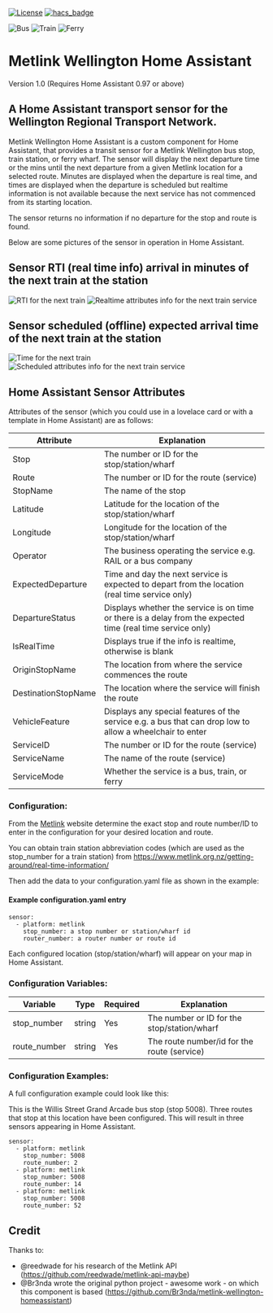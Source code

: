 [![License](https://img.shields.io/badge/license-MIT-blue.svg)](https://opensource.org/licenses/MIT) [![hacs_badge](https://img.shields.io/badge/HACS-Custom-orange.svg)](https://github.com/custom-components/hacs)

![Bus](img/metlink-logo-busv2.png) ![Train](img/metlink-logo-trainv2.png) ![Ferry](img/metlink-logo-ferryv2.png)   

<!-- [*](https://icons8.com/icons/set/bus)![Bus](img/icons8-bus-48.png)   [*](https://icons8.com/icons/set/train)![Train](img/icons8-train-48.png)    [*](https://icons8.com/icons/set/water-transportation)![Ferry](img/icons8-water-transportation-48.png)  -->
  
  # **Metlink Wellington Home Assistant**
  
  Version 1.0  (Requires Home Assistant 0.97 or above)
  
## **A Home Assistant transport sensor for the Wellington Regional Transport Network.** 

Metlink Wellington Home Assistant is a custom component for Home Assistant, that provides a transit sensor for a Metlink Wellington bus stop, train station, or ferry wharf. The sensor will display the next departure time or the mins until the next departure from a given Metlink location for a selected route. Minutes are displayed when the departure is real time, and times are displayed when the departure is scheduled but realtime information is not available because the next service has not commenced from its starting location. 

The sensor returns no information if no departure for the stop and route is found. 

Below are some pictures of the sensor in operation in Home Assistant. 

## Sensor RTI (real time info) arrival in minutes of the next train at the station

![RTI for the next train](img/metlink_train_sensor2.png)
![Realtime attributes info for the next train service](img/metlink_train_real.png)

## Sensor scheduled (offline) expected arrival time of the next train at the station 

![Time for the next train](img/metlink_train_sensor.png )
![Scheduled attributes info for the next train service](img/metlink_train_offline.png)

## Home Assistant Sensor Attributes

Attributes of the sensor (which you could use in a lovelace card or with a template in Home Assistant) are as follows:

Attribute | Explanation
------------ | -------------
Stop | The number or ID for the stop/station/wharf
Route | The number or ID for the route (service)
StopName | The name of the stop
Latitude | Latitude for the location of the stop/station/wharf
Longitude | Longitude for the location of the stop/station/wharf 
Operator | The business operating the service e.g. RAIL or a bus company 
ExpectedDeparture |  Time and day the next service is expected to depart from the location (real time service only)
DepartureStatus | Displays whether the service is on time or there is a delay from the expected time (real time service only)
IsRealTime | Displays true if the info is realtime, otherwise is blank
OriginStopName | The location from where the service commences the route
DestinationStopName | The location where the service will finish the route
VehicleFeature | Displays any special features of the service e.g. a bus that can drop low to allow a wheelchair to enter
ServiceID | The number or ID for the route (service)
ServiceName | The name of the route (service)
ServiceMode | Whether the service is a bus, train, or ferry

### Configuration:

From the [Metlink](https://www.metlink.org.nz/) website determine the exact stop and route number/ID to enter in the configuration for your desired location and route.

You can obtain train station abbreviation codes (which are used as the stop_number for a train station) from  https://www.metlink.org.nz/getting-around/real-time-information/

Then add the data to your configuration.yaml file as shown in the example:

#### Example configuration.yaml entry

```
sensor:
  - platform: metlink
    stop_number: a stop number or station/wharf id
    router_number: a router number or route id
```
Each configured location (stop/station/wharf) will appear on your map in Home Assistant.  

### Configuration Variables:

Variable | Type | Required | Explanation
------------ | ------------- | ------------- | -------------
stop_number | string | Yes | The number or ID for the stop/station/wharf
route_number | string | Yes | The route number/id for the route (service)

### Configuration Examples:

A full configuration example could look like this:

This is the Willis Street Grand Arcade bus stop (stop 5008). Three routes that stop at this location have been configured. This will result in three sensors appearing in Home Assistant.  

```
sensor:
  - platform: metlink
    stop_number: 5008
    route_number: 2
  - platform: metlink
    stop_number: 5008
    route_number: 14
  - platform: metlink
    stop_number: 5008
    route_number: 52
```

## Credit

Thanks to:

* @reedwade for his research of the Metlink API (https://github.com/reedwade/metlink-api-maybe) 
* @Br3nda wrote the original python project - awesome work - on which this component is based (https://github.com/Br3nda/metlink-wellington-homeassistant) 
